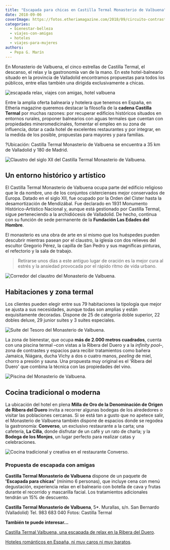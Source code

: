 ```yaml
---
title: "Escapada para chicas en Castilla Termal Monasterio de Valbuena"
date: 2018-09-06
coverImage: https://fotos.etheriamagazine.com/2018/09/circuito-contrastes-monasterio-valbuena.jpg
categories: 
  - bienestar-belleza
  - viajes-con-amigas
  - hoteles
  - viajes-para-mujeres
authors: 
  - Pepa G. Marín
---
```


En Monasterio de Valbuena, el cinco estrellas de Castilla Termal, el descanso, el relax 
y la gastronomía van de la mano. En este hotel-balneario situado en la provincia de 
Valladolid encontramos propuestas para todos los públicos, entre ellas también una 
dirigida exclusivamente a chicas. 

![escapada relax, viajes con amigas, hotel valbuena](https://fotos.etheriamagazine.com/2018/09/escapada-relax-chicas-e1565250399236.jpg "chica nadando en una piscina")

Entre la amplia oferta balnearia y hotelera que tenemos en España, en Etheria magazine 
queremos destacar la filosofía de la **cadena Castilla Termal** por muchas razones: por 
recuperar edificios históricos situados en entornos rurales, proponer balnearios con 
aguas termales que cuentan con propiedades mineromedicinales, fomentar el empleo en su 
zona de influencia, dotar a cada hotel de excelentes restaurantes y por integrar, en la 
medida de los posible, propuestas para mayores y para familias. 

?Ubicación: Castilla Termal Monasterio de Valbuena se encuentra a 35 km de Valladolid y 
180 de Madrid. 

![Claustro del siglo XII del Castilla Termal Monasterio de Valbuena.](https://fotos.etheriamagazine.com/2018/09/monasterio-valbuena-claustro-1-e1565250450685.jpg "Claustro del siglo XII del Castilla Termal Monasterio de Valbuena.")

## Un entorno histórico y artístico

El Castilla Termal Monasterio de Valbuena ocupa parte del edificio religioso que le da 
nombre, uno de los conjuntos cistercienses mejor conservados de Europa. Datado en el 
siglo XII, fue ocupado por la Orden del Císter hasta la desamortización de Mendizábal. 
Fue declarado en 1931 Monumento Histórico-Artístico Nacional y, aunque está gestionado 
por Castilla Termal, sigue perteneciendo a la archidiócesis de Valladolid. De hecho, 
continua con su función de sede permanente de la **Fundación Las Edades del Hombre**. 

El monasterio es una obra de arte en sí mismo que los huéspedes pueden descubrir 
mientras pasean por el claustro, la iglesia con dos relieves del escultor Gregorio 
Pérez, la capilla de San Pedro y sus magníficas pinturas, el refectorio y la sala de 
trabajo. 

> Retirarse unos días a este antiguo lugar de oración es la mejor cura al estrés y la 
> ansiedad provocada por el rápido ritmo de vida urbano. 

![Corredor del claustro del Monasterio de Valbuena.](https://fotos.etheriamagazine.com/2018/09/monasterio-valbuena-claustro-e1565250543711.jpg "Corredor del claustro del Monasterio de Valbuena.")

## Habitaciones y zona termal

Los clientes pueden elegir entre sus 79 habitaciones la tipología que mejor se ajusta a 
sus necesidades, aunque todas son amplias y están exquisitamente decoradas. Dispone de 
25 de categoría doble superior, 22 dobles deluxe, 29 junior suites y 3 suites 
especiales. 

![Suite del Tesoro del Monasterio de Valbuena.](https://fotos.etheriamagazine.com/2018/09/monasterio-valbuena-suite-tesoro-e1565250581575.jpg "Suite del Tesoro del Monasterio de Valbuena.")

La zona de bienestar, que ocupa **más de 2.000 metros cuadrados**, cuenta con una 
piscina termal –con vistas a la Ribera del Duero y a la _infinity pool_–, zona de 
contrastes y espacios para recibir tratamientos como bañera Jamaica, Niágara, ducha 
Vichy a dos o cuatro manos, _peeling_ de miel, chorro a presión y sauna. Una propuesta 
muy original es el 'Ribera del Duero' que combina la técnica con las propiedades del 
vino. 

![Piscina del Monasterio de Valbuena.](https://fotos.etheriamagazine.com/2018/09/monasterio-valbuena-balneario-e1565250611664.jpg "Piscina del Monasterio de Valbuena.")

## Cocina tradicional o moderna

La ubicación del hotel en plena **Milla de Oro de la Denominación de Origen de Ribera 
del Duero** invita a recorrer algunas bodegas de los alrededores o visitar las 
poblaciones cercanas. Si se está tan a gusto que no apetece salir, el Monasterio de 
Valbuena también dispone de espacios donde se regodea la gastronomía: **Converso**, un 
exclusivo restaurante a la carta; una cafetería, **La Cilla**, donde disfrutar de un 
café y un rato de charla; y la **Bodega de los Monjes**, un lugar perfecto para realizar 
catas y celebraciones. 

![Cocina tradicional y creativa en el restaurante Converso.](https://fotos.etheriamagazine.com/2018/09/gastronomia-monasterio-valbuena-e1565250649958.jpg "Cocina tradicional y creativa en el restaurante Converso.")

### Propuesta de escapada con amigas

**Castilla Termal Monasterio de Valbuena** dispone de un paquete de **'Escapada para 
chicas'** (mínimo 6 personas), que incluye cena con menú degustación, experiencia relax 
en el balneario con botella de cava y frutas durante el recorrido y mascarilla facial. 
Los tratamientos adicionales tendrán un 15% de descuento. 

**Castilla Termal Monasterio de Valbuena**, 5\*. Murallas, s/n. San Bernardo 
(Valladolid) Tel. 983 683 040 Fotos: Castilla Termal 

**También te puede interesar...** 

[Castilla Termal Valbuena, una escapada de relax en la Ribera del 
Duero](https://etheriamagazine.com/2021/10/29/castilla-termal-valbuena-escapada-de-relax-en-la-ribera-del-duero/). 

[Hoteles románticos en España, ni muy caros ni muy 
baratos](https://etheriamagazine.com/2023/02/06/hoteles-romanticos-espana-precio-medio/).
